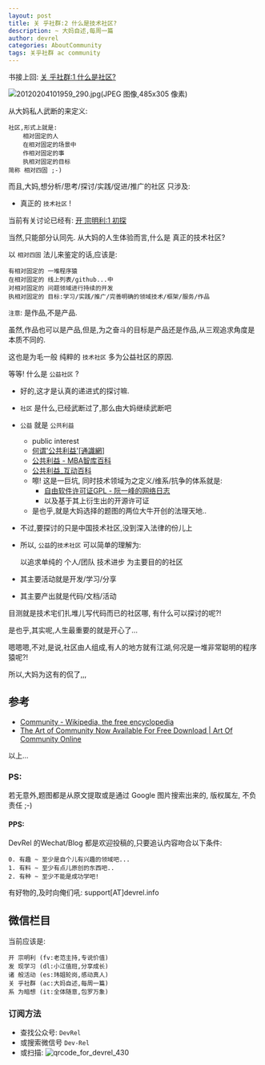 ```yaml
---
layout: post
title: 关 乎社群:2 什么是技术社区?
description: ~ 大妈自述,每周一篇
author: devrel
categories: AboutCommunity
tags: 关乎社群 ac community
---
```



书接上回: [关 乎社群:1 什么是社区?](http://devrel.info/2014-02/ac1-zq/)

![20120204101959_290.jpg(JPEG 图像,485x305 像素)](http://static.open-open.com/news/uploadImg/20120204/20120204101959_290.jpg)

从大妈私人武断的来定义:

    社区,形式上就是:
        相对固定的人
        在相对固定的场景中
        作相对固定的事
        执相对固定的目标
    简称 相对四固 ;-)


而且,大妈,想分析/思考/探讨/实践/促进/推广的社区 只涉及:

- 真正的 `技术社区` !

<!--more-->

当前有关讨论已经有: [开 宗明利:1 初探](http://devrel.info/2014-02/fv1-lukefan/)

当然,只能部分认同先.
从大妈的人生体验而言,什么是 真正的技术社区?

以 `相对四固` 法儿来鉴定的话,应该是:

    有相对固定的 一堆程序猿
    在相对固定的 线上列表/github...中
    对相对固定的 问题领域进行持续的开发
    执相对固定的 目标:学习/实践/推广/完善明确的领域技术/框架/服务/作品

`注意`: 是作品,不是产品.

虽然,作品也可以是产品,但是,为之奋斗的目标是产品还是作品,从三观追求角度是本质不同的.

这也是为毛一般 纯粹的 `技术社区` 多为公益社区的原因.

等等! 什么是 `公益社区` ?

- 好的,这才是认真的递进式的探讨嘛.
- `社区` 是什么,已经武断过了,那么由大妈继续武断吧
- `公益` 就是 `公共利益`
    - public interest
    - [何谓'公共利益'[通識網]](http://www.liberalstudies.tv/hkpcs/ls_hkpcs_08.html)
    - [公共利益 - MBA智库百科](http://wiki.mbalib.com/wiki/%E5%85%AC%E5%85%B1%E5%88%A9%E7%9B%8A)
    - [公共利益_互动百科](http://www.baike.com/wiki/%E5%85%AC%E5%85%B1%E5%88%A9%E7%9B%8A)
    - 嚓! 这是一巨坑, 同时技术领域为之定义/维系/抗争的体系就是:
        - [自由软件许可证GPL - 阮一峰的网络日志](http://www.ruanyifeng.com/blog/2004/06/gpl.html)
        - 以及基于其上衍生出的开源许可证
    - 是也乎,就是大妈选择的题图的两位大牛开创的法理天地..
- 不过,要探讨的只是中国技术社区,没到深入法律的份儿上
- 所以, `公益`的`技术社区` 可以简单的理解为:
    
    以追求单纯的
        个人/团队
        技术进步
    为主要目的的社区

- 其主要活动就是开发/学习/分享
- 其主要产出就是代码/文档/活动

目测就是技术宅们扎堆儿写代码而已的社区哪, 有什么可以探讨的呢?!

是也乎,其实呢,人生最重要的就是开心了...

嗯嗯嗯,不对,是说,社区由人组成,有人的地方就有江湖,何况是一堆非常聪明的程序猿呢?!

所以,大妈为这有的侃了,,,

## 参考

- [Community - Wikipedia, the free encyclopedia](http://en.wikipedia.org/wiki/Community)
- [The Art of Community Now Available For Free Download | Art Of Community Online](http://www.artofcommunityonline.org/2009/09/18/the-art-of-community-now-available-for-free-download/)


以上...

### PS:

若无意外,题图都是从原文提取或是通过 Google 图片搜索出来的, 版权属左, 不负责任 ;-)

#### PPS:

DevRel 的Wechat/Blog 都是欢迎投稿的,只要追认内容吻合以下条件:

    0. 有趣 ~ 至少是自个儿有兴趣的领域吧...
    1. 有料 ~ 至少有点儿原创的东西吧..
    2. 有种 ~ 至少不能是成功学吧!

有好物的,及时向俺们吼: support[AT]devrel.info

## 微信栏目
当前应该是: 

    开 宗明利 (fv:老范主持,专说价值)
    发 现学习 (dl:小江值班,分享成长)
    诸 般活动 (es:玮姐轮岗,感动真人)
    关 乎社群 (ac:大妈自述,每周一篇)
    系 为暗想 (it:全体随意,包罗万象)

### 订阅方法
- 查找公众号: `DevRel`
- 或搜索微信号 `Dev-Rel` 
- 或扫描: ![qrcode_for_devrel_430](http://zoomq.qiniudn.com/logos/qrcode_for_devrel_430.jpg)

